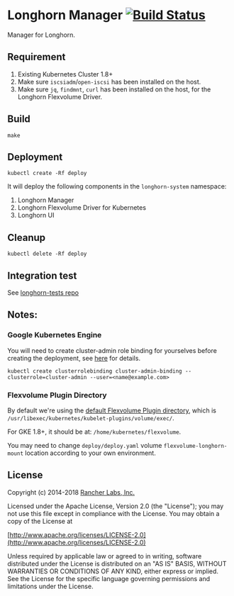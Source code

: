 Longhorn Manager [![Build Status](https://drone.rancher.io/api/badges/rancher/longhorn-manager/status.svg)](https://drone.rancher.io/rancher/longhorn-manager)
========

Manager for Longhorn.

## Requirement

1. Existing Kubernetes Cluster 1.8+
2. Make sure `iscsiadm`/`open-iscsi` has been installed on the host.
3. Make sure `jq`, `findmnt`, `curl` has been installed on the host, for the Longhorn Flexvolume Driver.

## Build

`make`

## Deployment

`kubectl create -Rf deploy`

It will deploy the following components in the `longhorn-system` namespace:
1. Longhorn Manager
2. Longhorn Flexvolume Driver for Kubernetes
3. Longhorn UI

## Cleanup

`kubectl delete -Rf deploy`

## Integration test

See [longhorn-tests repo](https://github.com/rancher/longhorn-tests/tree/master/manager/integration)

## Notes:

### Google Kubernetes Engine
You will need to create cluster-admin role binding for yourselves before creating the deployment, see
[here](https://cloud.google.com/kubernetes-engine/docs/how-to/role-based-access-control) for details.
```
kubectl create clusterrolebinding cluster-admin-binding --clusterrole=cluster-admin --user=<name@example.com>
```

### Flexvolume Plugin Directory
By default we're using the [default Flexvolume Plugin directory](https://github.com/kubernetes/community/blob/master/contributors/devel/flexvolume.md#prerequisites), which is `/usr/libexec/kubernetes/kubelet-plugins/volume/exec/`.

For GKE 1.8+, it should be at: `/home/kubernetes/flexvolume`.

You may need to change `deploy/deploy.yaml` volume `flexvolume-longhorn-mount` location according to your own environment.

## License
Copyright (c) 2014-2018 [Rancher Labs, Inc.](http://rancher.com)

Licensed under the Apache License, Version 2.0 (the "License");
you may not use this file except in compliance with the License.
You may obtain a copy of the License at

[http://www.apache.org/licenses/LICENSE-2.0](http://www.apache.org/licenses/LICENSE-2.0)

Unless required by applicable law or agreed to in writing, software
distributed under the License is distributed on an "AS IS" BASIS,
WITHOUT WARRANTIES OR CONDITIONS OF ANY KIND, either express or implied.
See the License for the specific language governing permissions and
limitations under the License.
